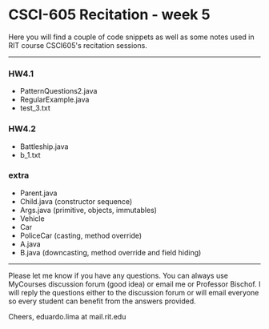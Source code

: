 # CSCI-605 Recitation - week 5

Here you will find a couple of code snippets as well
as some notes used in RIT course CSCI605's recitation
sessions.

---
### HW4.1

- PatternQuestions2.java
- RegularExample.java
- test_3.txt

### HW4.2

- Battleship.java
- b_1.txt

### extra

- Parent.java
- Child.java (constructor sequence)
- Args.java (primitive, objects, immutables)
- Vehicle
- Car
- PoliceCar (casting, method override)
- A.java
- B.java (downcasting, method override and field hiding)



---

Please let me know if you have any questions. You can
always use MyCourses discussion forum (good idea) or
email me or Professor Bischof. I will reply the questions
either to the discussion forum or will email everyone so
every student can benefit from the answers provided.

Cheers,
eduardo.lima at mail.rit.edu